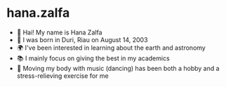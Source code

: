 # hana.zalfa
- 🙌 Hai! My name is Hana Zalfa
- 🦁 I was born in Duri, Riau on August 14, 2003
- 🌍 I've been interested in learning about the earth and astronomy
- 📚 I mainly focus on giving the best in my academics
- 💃 Moving my body with music (dancing) has been both a hobby and a stress-relieving exercise for me

